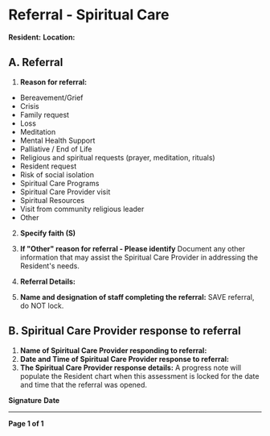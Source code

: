 # Referral - Spiritual Care

**Resident:**
**Location:**

## A. Referral

1. **Reason for referral:**
- Bereavement/Grief
- Crisis
- Family request
- Loss
- Meditation
- Mental Health Support
- Palliative / End of Life
- Religious and spiritual requests (prayer, meditation, rituals)
- Resident request
- Risk of social isolation
- Spiritual Care Programs
- Spiritual Care Provider visit
- Spiritual Resources
- Visit from community religious leader
- Other

2. **Specify faith (S)**
3. **If "Other" reason for referral - Please identify**
Document any other information that may assist the Spiritual Care Provider in addressing the Resident's needs.

4. **Referral Details:**
5. **Name and designation of staff completing the referral:**
SAVE referral, do NOT lock.

## B. Spiritual Care Provider response to referral

1. **Name of Spiritual Care Provider responding to referral:**
2. **Date and Time of Spiritual Care Provider response to referral:**
3. **The Spiritual Care Provider response details:**
A progress note will populate the Resident chart when this assessment is locked for the date and time that the referral was opened.

**Signature**
**Date**

----

**Page 1 of 1**